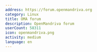 ```yaml
---
address: https://forum.openmandriva.org
category: Linux
title: OMA forum
description: OpenMandriva forum
userCount: 58311
icon: openmandriva.png
activity: medium
language: en
---
```

